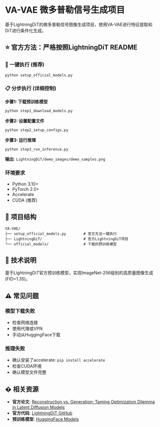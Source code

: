 # VA-VAE 微多普勒信号生成项目

基于LightningDiT的微多普勒信号图像生成项目，使用VA-VAE进行特征提取和DiT进行条件化生成。

## ⭐ 官方方法：严格按照LightningDiT README

### 🚀 一键执行 (推荐)
```bash
python setup_official_models.py
```

### 📋 分步执行 (详细控制)

**步骤1: 下载预训练模型**
```bash
python step1_download_models.py
```

**步骤2: 设置配置文件**
```bash
python step2_setup_configs.py
```

**步骤3: 运行推理**
```bash
python step3_run_inference.py
```

**输出**: `LightningDiT/demo_images/demo_samples.png`

### 环境要求
- Python 3.10+
- PyTorch 2.0+
- Accelerate
- CUDA (推荐)

## 📁 项目结构

```
VA-VAE/
├── setup_official_models.py        # 官方方法一键执行
├── LightningDiT/                   # 官方LightningDiT项目
└── official_models/                # 下载的预训练模型
```

## 📖 技术说明

基于LightningDiT官方预训练模型，实现ImageNet-256级别的高质量图像生成 (FID=1.35)。

## ⚠️ 常见问题

### 模型下载失败
- 检查网络连接
- 使用代理或VPN
- 手动从HuggingFace下载

### 推理失败
- 确认安装了accelerate: `pip install accelerate`
- 检查CUDA环境
- 确认模型文件完整

## � 相关资源

- **官方论文**: [Reconstruction vs. Generation: Taming Optimization Dilemma in Latent Diffusion Models](https://arxiv.org/abs/2501.01423)
- **官方代码**: [LightningDiT GitHub](https://github.com/hustvl/LightningDiT)
- **预训练模型**: [HuggingFace Models](https://huggingface.co/hustvl)
